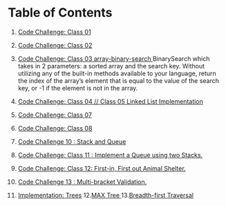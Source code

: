 # Table of Contents
1. [Code Challenge: Class 01]()


2. [Code Challenge: Class 02](https://github.com/amaniq88/data-structures-and-algorithms/blob/main/data_structures_and_algorithms/array_insert_shift/README.md)


3. [Code Challenge: Class 03 array-binary-search ](https://github.com/amaniq88/data-structures-and-algorithms/blob/main/data_structures_and_algorithms/array_insert_shift/README.md)
    BinarySearch which takes in 2 parameters: a sorted array and the search key. Without utilizing any of the built-in methods available to your language, return the index of the array’s element that is equal to the value of the search key, or -1 if the element is not in the array.

4. [Code Challenge: Class 04 // Class 05 Linked List Implementation](https://github.com/amaniq88/data-structures-and-algorithms/tree/main/data_structures_and_algorithms/linked_list/README.md)

5. [Code Challenge: Class 07](https://github.com/amaniq88/data-structures-and-algorithms/tree/main/data_structures_and_algorithms/linked_list/README_07.md)

6. [Code Challenge: Class 08](https://github.com/amaniq88/data-structures-and-algorithms/tree/main/data_structures_and_algorithms/linked_list/README_08.md)

7. [Code Challenge 10 : Stack and Queue ](https://github.com/amaniq88/data-structures-and-algorithms/blob/stack-and-queue/stack-and-queue/README.md)
8. [Code Challenge: Class 11 : Implement a Queue using two Stacks.](https://github.com/amaniq88/data-structures-and-algorithms/blob/main/stack-queue-pseudo/README.md)
9. [Code Challenge: Class 12: First-in, First out Animal Shelter.](https://github.com/amaniq88/data-structures-and-algorithms/blob/main/stack-queue-animal-shelter/README.md)
10. [Code Challenge 13 :  Multi-bracket Validation.](https://github.com/amaniq88/data-structures-and-algorithms/blob/main/stack-queue-brackets/README.md)
11. [Implementation: Trees](https://github.com/amaniq88/data-structures-and-algorithms/blob/main/trees/README.md)
12.[MAX Tree ](https://github.com/amaniq88/data-structures-and-algorithms/blob/main/tree-max/README.md)
13.[Breadth-first Traversal](https://github.com/amaniq88/data-structures-and-algorithms/blob/main/tree-breadth-first/README.md)

